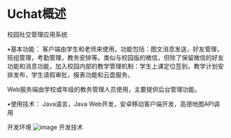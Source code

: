 # Uchat概述
校园社交管理应用系统

•基本功能：	客户端由学生和老师来使用，功能包括：图文消息发送，好友管理，班组管理，考勤管理，教务安排等。类似与校园版的微信，但除了保留微信的好友功能和消息功能，加入校园内部的教学管理机制：学生上课定位签到，教学计划安排发布，学生请假审批，报表功能和云盘服务。

Web服务端由学校或年级的教务管理人员使用，主要提供后台管理功能。

•使用技术：	Java语言，Java Web开发，安卓移动客户端开发，高德地图API调用

开发环境
![image](https://github.com/cris001/Uchat-master/blob/master/media/introduce.png)
开发技术

